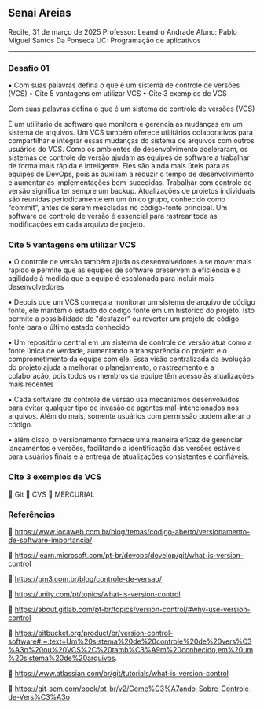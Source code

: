 ## Senai Areias

Recife, 31 de março de 2025
Professor: Leandro Andrade
Aluno: Pablo Miguel Santos Da Fonseca
UC: Programação de aplicativos
______________________________________________________



### Desafio 01
•	Com suas palavras defina o que é um sistema de controle de versões (VCS)
•	Cite 5 vantagens em utilizar VCS
•	Cite 3 exemplos de VCS


Com suas palavras defina o que é um sistema de controle de versões (VCS)

É um utilitário de software que monitora e gerencia as mudanças em um sistema de arquivos. Um VCS também oferece utilitários colaborativos para compartilhar e integrar essas mudanças do sistema de arquivos com outros usuários do VCS. Como os ambientes de desenvolvimento aceleraram, os sistemas de controle de versão ajudam as equipes de software a trabalhar de forma mais rápida e inteligente. Eles são ainda mais úteis para as equipes de DevOps, pois as auxiliam a reduzir o tempo de desenvolvimento e aumentar as implementações bem-sucedidas. Trabalhar com controle de versão significa ter sempre um backup. Atualizações de projetos individuais são reunidas periodicamente em um único grupo, conhecido como “commit”, antes de serem mescladas no código-fonte principal. Um software de controle de versão é essencial para rastrear toda as modificações em cada arquivo de projeto.

### Cite 5 vantagens em utilizar VCS

•	O controle de versão também ajuda os desenvolvedores a se mover mais rápido e permite que as equipes de software preservem a eficiência e a agilidade à medida que a equipe é escalonada para incluir mais desenvolvedores

•	Depois que um VCS começa a monitorar um sistema de arquivo de código fonte, ele mantém o estado do código fonte em um histórico do projeto. Isto permite a possibilidade de "desfazer" ou reverter um projeto de código fonte para o último estado conhecido

•	Um repositório central em um sistema de controle de versão atua como a fonte única de verdade, aumentando a transparência do projeto e o comprometimento da equipe com ele. Essa visão centralizada da evolução do projeto ajuda a melhorar o planejamento, o rastreamento e a colaboração, pois todos os membros da equipe têm acesso às atualizações mais recentes 

•	Cada software de controle de versão usa mecanismos desenvolvidos para evitar qualquer tipo de invasão de agentes mal-intencionados nos arquivos. Além do mais, somente usuários com permissão podem alterar o código.

•	além disso, o versionamento fornece uma maneira eficaz de gerenciar lançamentos e versões, facilitando a identificação das versões estáveis para usuários finais e a entrega de atualizações consistentes e confiáveis.



### Cite 3 exemplos de VCS

	Git
	CVS 
	MERCURIAL


### Referências

	https://www.locaweb.com.br/blog/temas/codigo-aberto/versionamento-de-software-importancia/

	https://learn.microsoft.com/pt-br/devops/develop/git/what-is-version-control

	https://pm3.com.br/blog/controle-de-versao/

	https://unity.com/pt/topics/what-is-version-control

	https://about.gitlab.com/pt-br/topics/version-control/#why-use-version-control

	https://bitbucket.org/product/br/version-control-software#:~:text=Um%20sistema%20de%20controle%20de%20vers%C3%A3o%20ou%20VCS%2C%20tamb%C3%A9m%20conhecido,em%20um%20sistema%20de%20arquivos.

	https://www.atlassian.com/br/git/tutorials/what-is-version-control

	https://git-scm.com/book/pt-br/v2/Come%C3%A7ando-Sobre-Controle-de-Vers%C3%A3o

